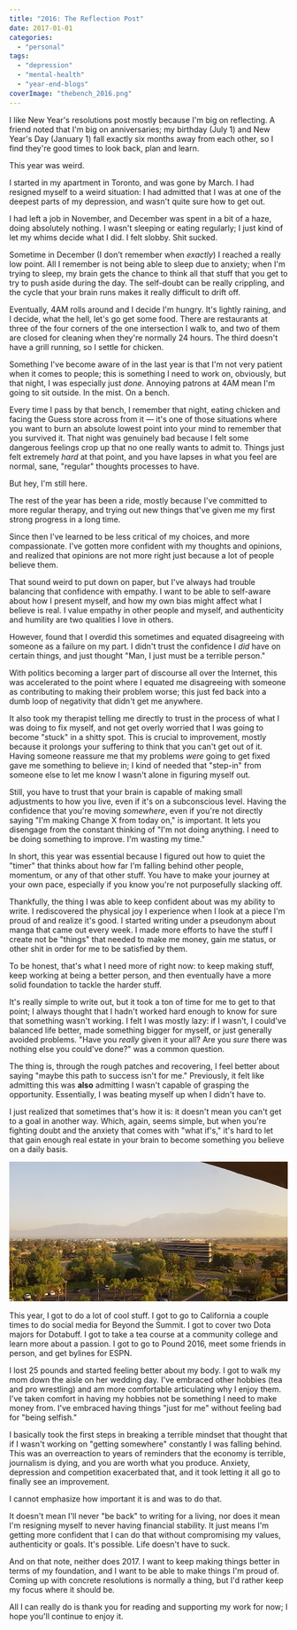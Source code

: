 ```yaml
---
title: "2016: The Reflection Post"
date: 2017-01-01
categories: 
  - "personal"
tags: 
  - "depression"
  - "mental-health"
  - "year-end-blogs"
coverImage: "thebench_2016.png"
---
```


I like New Year's resolutions post mostly because I'm big on reflecting. A friend noted that I'm big on anniversaries; my birthday (July 1) and New Year's Day (January 1) fall exactly six months away from each other, so I find they're good times to look back, plan and learn.

This year was weird.

<!--more-->

I started in my apartment in Toronto, and was gone by March. I had resigned myself to a weird situation: I had admitted that I was at one of the deepest parts of my depression, and wasn't quite sure how to get out.

I had left a job in November, and December was spent in a bit of a haze, doing absolutely nothing. I wasn't sleeping or eating regularly; I just kind of let my whims decide what I did. I felt slobby. Shit sucked.

Sometime in December (I don't remember when _exactly_) I reached a really low point. All I remember is not being able to sleep due to anxiety; when I'm trying to sleep, my brain gets the chance to think all that stuff that you get to try to push aside during the day. The self-doubt can be really crippling, and the cycle that your brain runs makes it really difficult to drift off.

Eventually, 4AM rolls around and I decide I'm hungry. It's lightly raining, and I decide, what the hell, let's go get some food. There are restaurants at three of the four corners of the one intersection I walk to, and two of them are closed for cleaning when they're normally 24 hours. The third doesn't have a grill running, so I settle for chicken.

Something I've become aware of in the last year is that I'm not very patient when it comes to people; this is something I need to work on, obviously, but that night, I was especially just _done_. Annoying patrons at 4AM mean I'm going to sit outside. In the mist. On a bench.

Every time I pass by that bench, I remember that night, eating chicken and facing the Guess store across from it — it's one of those situations where you want to burn an absolute lowest point into your mind to remember that you survived it. That night was genuinely bad because I felt some dangerous feelings crop up that no one really wants to admit to. Things just felt extremely _hard_ at that point, and you have lapses in what you feel are normal, sane, "regular" thoughts processes to have.

But hey, I'm still here.

The rest of the year has been a ride, mostly because I've committed to more regular therapy, and trying out new things that've given me my first strong progress in a long time.

Since then I've learned to be less critical of my choices, and more compassionate. I've gotten more confident with my thoughts and opinions, and realized that opinions are not more right just because a lot of people believe them.

That sound weird to put down on paper, but I've always had trouble balancing that confidence with empathy. I want to be able to self-aware about how I present myself, and how my own bias might affect what I believe is real. I value empathy in other people and myself, and authenticity and humility are two qualities I love in others.

However, found that I overdid this sometimes and equated disagreeing with someone as a failure on my part. I didn't trust the confidence I _did_ have on certain things, and just thought "Man, I just must be a terrible person."

With politics becoming a larger part of discourse all over the Internet, this was accelerated to the point where I equated me disagreeing with someone as contributing to making their problem worse; this just fed back into a dumb loop of negativity that didn't get me anywhere.

It also took my therapist telling me directly to trust in the process of what I was doing to fix myself, and not get overly worried that I was going to become "stuck" in a shitty spot. This is crucial to improvement, mostly because it prolongs your suffering to think that you can't get out of it. Having someone reassure me that my problems _were_ going to get fixed gave me something to believe in; I kind of needed that "step-in" from someone else to let me know I wasn't alone in figuring myself out.

Still, you have to trust that your brain is capable of making small adjustments to how you live, even if it's on a subconscious level. Having the confidence that you're moving _somewhere_, even if you're not directly saying "I'm making Change X from today on," is important. It lets you disengage from the constant thinking of "I'm not doing anything. I need to be doing something to improve. I'm wasting my time."

In short, this year was essential because I figured out how to quiet the "timer" that thinks about how far I'm falling behind other people, momentum, or any of that other stuff. You have to make your journey at your own pace, especially if you know you're not purposefully slacking off.

Thankfully, the thing I was able to keep confident about was my ability to write. I rediscovered the physical joy I experience when I look at a piece I'm proud of and realize it's good. I started writing under a pseudonym about manga that came out every week. I made more efforts to have the stuff I create not be "things" that needed to make me money, gain me status, or other shit in order for me to be satisfied by them.

To be honest, that's what I need more of right now: to keep making stuff, keep working at being a better person, and then eventually have a more solid foundation to tackle the harder stuff.

It's really simple to write out, but it took a ton of time for me to get to that point; I always thought that I hadn't worked hard enough to know for sure that something wasn't working. I felt I was mostly lazy: if I wasn't, I could've balanced life better, made something bigger for myself, or just generally avoided problems. "Have you _really_ given it your all? Are you _sure_ there was nothing else you could've done?" was a common question.

The thing is, through the rough patches and recovering, I feel better about saying "maybe this path to success isn't for me." Previously, it felt like admitting this was **also** admitting I wasn't capable of grasping the opportunity. Essentially, I was beating myself up when I didn't have to.

I just realized that sometimes that's how it is: it doesn't mean you can't get to a goal in another way. Which, again, seems simple, but when you're fighting doubt and the anxiety that comes with "what if's," it's hard to let that gain enough real estate in your brain to become something you believe on a daily basis.

![](/assets/images/bts_california_2016.png)

This year, I got to do a lot of cool stuff. I got to go to California a couple times to do social media for Beyond the Summit. I got to cover two Dota majors for Dotabuff. I got to take a tea course at a community college and learn more about a passion. I got to go to Pound 2016, meet some friends in person, and get bylines for ESPN.

I lost 25 pounds and started feeling better about my body. I got to walk my mom down the aisle on her wedding day. I've embraced other hobbies (tea and pro wrestling) and am more comfortable articulating why I enjoy them. I've taken comfort in having my hobbies not be something I need to make money from. I've embraced having things "just for me" without feeling bad for "being selfish."

I basically took the first steps in breaking a terrible mindset that thought that if I wasn't working on "getting somewhere" constantly I was falling behind. This was an overreaction to years of reminders that the economy is terrible, journalism is dying, and you are worth what you produce. Anxiety, depression and competition exacerbated that, and it took letting it all go to finally see an improvement.

I cannot emphasize how important it is and was to do that.

It doesn't mean I'll never "be back" to writing for a living, nor does it mean I'm resigning myself to never having financial stability. It just means I'm getting more confident that I can do that without compromising my values, authenticity or goals. It's possible. Life doesn't have to suck.

And on that note, neither does 2017. I want to keep making things better in terms of my foundation, and I want to be able to make things I'm proud of. Coming up with concrete resolutions is normally a thing, but I'd rather keep my focus where it should be.

All I can really do is thank you for reading and supporting my work for now; I hope you'll continue to enjoy it.
